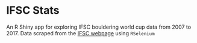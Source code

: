 # IFSC Stats

An R Shiny app for exploring IFSC bouldering world cup data from 2007 to 2017.
Data scraped from the [IFSC webpage](http://www.ifsc-climbing.org) using `RSelenium`

